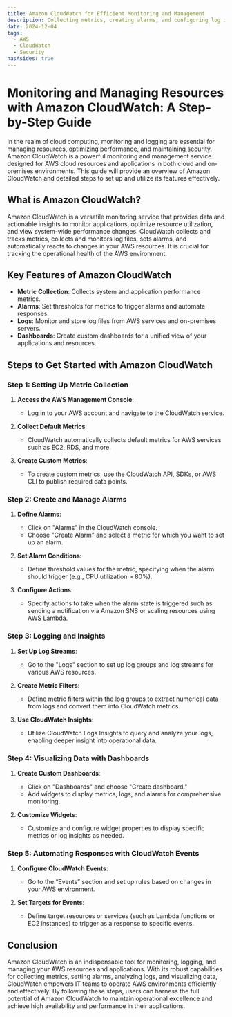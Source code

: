```yaml
---
title: Amazon CloudWatch for Efficient Monitoring and Management
description: Collecting metrics, creating alarms, and configuring log insights. Additionally, the post discusses how to visualize data using custom dashboards and automate responses with CloudWatch Events. Ideal for IT professionals looking to enhance operational monitoring and management, this guide helps leverage CloudWatch's features for optimized resource utilization and improved system performance.
date: 2024-12-04
tags:
  - AWS
  - CloudWatch
  - Security
hasAsides: true
---
```


# Monitoring and Managing Resources with Amazon CloudWatch: A Step-by-Step Guide

In the realm of cloud computing, monitoring and logging are essential for managing resources, optimizing performance, and maintaining security. Amazon CloudWatch is a powerful monitoring and management service designed for AWS cloud resources and applications in both cloud and on-premises environments. This guide will provide an overview of Amazon CloudWatch and detailed steps to set up and utilize its features effectively.

## What is Amazon CloudWatch?

Amazon CloudWatch is a versatile monitoring service that provides data and actionable insights to monitor applications, optimize resource utilization, and view system-wide performance changes. CloudWatch collects and tracks metrics, collects and monitors log files, sets alarms, and automatically reacts to changes in your AWS resources. It is crucial for tracking the operational health of the AWS environment.

## Key Features of Amazon CloudWatch

- **Metric Collection**: Collects system and application performance metrics.
- **Alarms**: Set thresholds for metrics to trigger alarms and automate responses.
- **Logs**: Monitor and store log files from AWS services and on-premises servers.
- **Dashboards**: Create custom dashboards for a unified view of your applications and resources.

## Steps to Get Started with Amazon CloudWatch

### Step 1: Setting Up Metric Collection

1. **Access the AWS Management Console**:

   - Log in to your AWS account and navigate to the CloudWatch service.

2. **Collect Default Metrics**:

   - CloudWatch automatically collects default metrics for AWS services such as EC2, RDS, and more.

3. **Create Custom Metrics**:
   - To create custom metrics, use the CloudWatch API, SDKs, or AWS CLI to publish required data points.

### Step 2: Create and Manage Alarms

1. **Define Alarms**:

   - Click on "Alarms" in the CloudWatch console.
   - Choose "Create Alarm" and select a metric for which you want to set up an alarm.

2. **Set Alarm Conditions**:

   - Define threshold values for the metric, specifying when the alarm should trigger (e.g., CPU utilization > 80%).

3. **Configure Actions**:
   - Specify actions to take when the alarm state is triggered such as sending a notification via Amazon SNS or scaling resources using AWS Lambda.

### Step 3: Logging and Insights

1. **Set Up Log Streams**:

   - Go to the "Logs" section to set up log groups and log streams for various AWS resources.

2. **Create Metric Filters**:

   - Define metric filters within the log groups to extract numerical data from logs and convert them into CloudWatch metrics.

3. **Use CloudWatch Insights**:
   - Utilize CloudWatch Logs Insights to query and analyze your logs, enabling deeper insight into operational data.

### Step 4: Visualizing Data with Dashboards

1. **Create Custom Dashboards**:

   - Click on "Dashboards" and choose "Create dashboard."
   - Add widgets to display metrics, logs, and alarms for comprehensive monitoring.

2. **Customize Widgets**:
   - Customize and configure widget properties to display specific metrics or log insights as needed.

### Step 5: Automating Responses with CloudWatch Events

1. **Configure CloudWatch Events**:

   - Go to the “Events” section and set up rules based on changes in your AWS environment.

2. **Set Targets for Events**:
   - Define target resources or services (such as Lambda functions or EC2 instances) to trigger as a response to specific events.

## Conclusion

Amazon CloudWatch is an indispensable tool for monitoring, logging, and managing your AWS resources and applications. With its robust capabilities for collecting metrics, setting alarms, analyzing logs, and visualizing data, CloudWatch empowers IT teams to operate AWS environments efficiently and effectively. By following these steps, users can harness the full potential of Amazon CloudWatch to maintain operational excellence and achieve high availability and performance in their applications.
